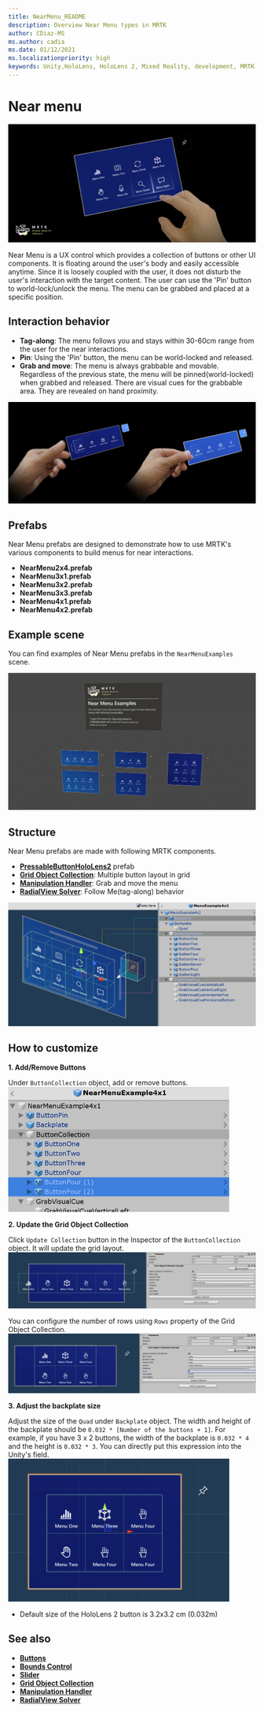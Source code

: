 ```yaml
---
title: NearMenu_README
description: Overview Near Menu types in MRTK
author: CDiaz-MS
ms.author: cadia
ms.date: 01/12/2021
ms.localizationpriority: high
keywords: Unity,HoloLens, HoloLens 2, Mixed Reality, development, MRTK, Near Menu,
---
```


# Near menu

![Near Menu UX](Images/NearMenu/MRTK_UX_NearMenu.png)

Near Menu is a UX control which provides a collection of buttons or other UI components. It is floating around the user's body and easily accessible anytime. Since it is loosely coupled with the user, it does not disturb the user's interaction with the target content. The user can use the 'Pin' button to world-lock/unlock the menu. The menu can be grabbed and placed at a specific position.

## Interaction behavior

- **Tag-along**: The menu follows you and stays within 30-60cm range from the user for the near interactions.
- **Pin**: Using the 'Pin' button, the menu can be world-locked and released.
- **Grab and move**: The menu is always grabbable and movable. Regardless of the previous state, the menu will be pinned(world-locked) when grabbed and released. There are visual cues for the grabbable area. They are revealed on hand proximity.

<img src="Images/NearMenu/MRTK_UX_NearMenu_Grab.png" alt="Near Menu">

## Prefabs

Near Menu prefabs are designed to demonstrate how to use MRTK's various components to build menus for near interactions.

- **NearMenu2x4.prefab**
- **NearMenu3x1.prefab**
- **NearMenu3x2.prefab**
- **NearMenu3x3.prefab**
- **NearMenu4x1.prefab**
- **NearMenu4x2.prefab**

## Example scene

You can find examples of Near Menu prefabs in the `NearMenuExamples` scene.

<img src="Images/NearMenu/MRTK_UX_NearMenu_Examples.png" alt="Near Menu Example">

## Structure

Near Menu prefabs are made with following MRTK components.

- [**PressableButtonHoloLens2**](README_Button.md) prefab
- [**Grid Object Collection**](README_ObjectCollection.md): Multiple button layout in grid
- [**Manipulation Handler**](README_ManipulationHandler.md): Grab and move the menu
- [**RadialView Solver**](README_Solver.md): Follow Me(tag-along) behavior

![Near Menu Prefab](Images/NearMenu/MRTK_UX_NearMenu_Structure.png)

## How to customize

**1. Add/Remove Buttons**

Under `ButtonCollection` object, add or remove buttons.  
<img src="Images/NearMenu/MRTK_UX_NearMenu_Custom0.png" width="450" alt="Near Menu Custome 0">

**2. Update the Grid Object Collection**

Click `Update Collection` button in the Inspector of the `ButtonCollection` object. It will update the grid layout.  
<img src="Images/NearMenu/MRTK_UX_NearMenu_Custom1.png" alt="Near Menu Custom 1">

You can configure the number of rows using `Rows` property of the Grid Object Collection.  
<img src="Images/NearMenu/MRTK_UX_NearMenu_Custom2.png" alt="Near Menu custome 2">

**3. Adjust the backplate size**

Adjust the size of the `Quad` under `Backplate` object. The width and height of the backplate should be `0.032 * [Number of the buttons + 1]`. For example, if you have 3 x 2 buttons, the width of the backplate is `0.032 * 4` and the height is `0.032 * 3`. You can directly put this expression into the Unity's field.  
<img src="Images/NearMenu/MRTK_UX_NearMenu_Custom3.png" width="450" alt="Near menu customer 3">

- Default size of the HoloLens 2 button is 3.2x3.2 cm (0.032m)

## See also

- [**Buttons**](README_Button.md)
- [**Bounds Control**](README_BoundsControl.md)
- [**Slider**](README_Sliders.md)
- [**Grid Object Collection**](README_ObjectCollection.md)
- [**Manipulation Handler**](README_ManipulationHandler.md)
- [**RadialView Solver**](README_Solver.md)
